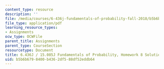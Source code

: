```yaml
---
content_type: resource
description: ''
file: /media/courses/6-436j-fundamentals-of-probability-fall-2018/b5b6b6798400b4362df588df52eddb64_MIT6_436JF18_hw8solutions.pdf
file_type: application/pdf
learning_resource_types:
- Assignments
ocw_type: OCWFile
parent_title: Assignments
parent_type: CourseSection
resourcetype: Document
title: 6.436J / 15.085J Fundamentals of Probability, Homework 8 Solutions
uid: b5b6b679-8400-b436-2df5-88df52eddb64
---
```

